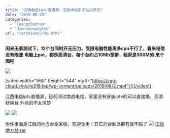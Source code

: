```yaml
---
title: "江西电信iptv直播源，没技术纯手工贴出来的"
date: "2019-08-23"
categories: 
  - "luanqibazhao"
  - "diannaowangruo"
url: "/archives/736.html"
---
```


**闲来无事测试下，12个台同时开无压力，受限电脑性能再多cpu不行了，看来电信没有限速** **电脑上pot，都是高清台，每个台约占10Mb宽带，我家是300M的** **来个图吧**

![](https://img-cloud.zhoujie218.top/wp-content/uploads/2019/08/175638z1sjexpjhch7ps8120190825-1.jpg)

\[video width="960" height="544" mp4="https://img-cloud.zhoujie218.top/wp-content/uploads/2019/08/2.mp4"\]\[/video\]

江西电信iptv直播源，目前测试南昌电信，家里没有安装iptv的可以直接播，高清秒换台 外地的不太清楚

![](https://img-cloud.zhoujie218.top/wp-content/uploads/2019/08/p1-191x300.png) ![](https://img-cloud.zhoujie218.top/wp-content/uploads/2019/08/p2-300x159.png)

附件里面是江西的地方台全家桶，欢迎食用！其它的台到处都有就不贴了 ![](https://img-cloud.zhoujie218.top/wp-content/uploads/2019/08/rar20190823.gif) [江西地方台.rar](https://www.right.com.cn/forum/forum.php?mod=attachment&aid=MzA0MzI4fDZlZGU0MDBmfDE1NjY1NDM4ODF8MTM5OTk2fDkyMzA0Nw%3D%3D)
